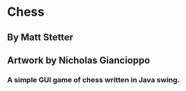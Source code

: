 # Chess


## By Matt Stetter
## Artwork by Nicholas Giancioppo


### A simple GUI game of chess written in Java swing.